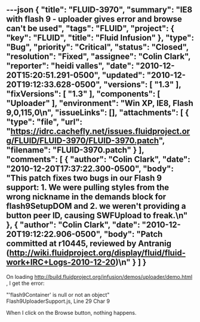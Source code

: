 ---json
{
  "title": "FLUID-3970",
  "summary": "IE8 with flash 9 - uploader gives error and browse can't be used",
  "tags": "FLUID",
  "project": {
    "key": "FLUID",
    "title": "Fluid Infusion"
  },
  "type": "Bug",
  "priority": "Critical",
  "status": "Closed",
  "resolution": "Fixed",
  "assignee": "Colin Clark",
  "reporter": "heidi valles",
  "date": "2010-12-20T15:20:51.291-0500",
  "updated": "2010-12-20T19:12:33.628-0500",
  "versions": [
    "1.3"
  ],
  "fixVersions": [
    "1.3"
  ],
  "components": [
    "Uploader"
  ],
  "environment": "Win XP, IE8, Flash 9,0,115,0\n",
  "issueLinks": [],
  "attachments": [
    {
      "type": "file",
      "url": "https://idrc.cachefly.net/issues.fluidproject.org/FLUID/FLUID-3970/FLUID-3970.patch",
      "filename": "FLUID-3970.patch"
    }
  ],
  "comments": [
    {
      "author": "Colin Clark",
      "date": "2010-12-20T17:37:22.300-0500",
      "body": "This patch fixes two bugs in our Flash 9 support: 1. We were pulling styles from the wrong nickname in the demands block for flash9SetupDOM and 2. we weren't providing a button peer ID, causing SWFUpload to freak.\n"
    },
    {
      "author": "Colin Clark",
      "date": "2010-12-20T19:12:22.906-0500",
      "body": "Patch committed at r10445, reviewed by Antranig (<http://wiki.fluidproject.org/display/fluid/fluid-work+IRC+Logs-2010-12-20>)\n"
    }
  ]
}
---
On loading <http://build.fluidproject.org/infusion/demos/uploader/demo.html> , I get the error:

"'flash9Container' is null or not an object"\
Flash9UploaderSupport.js, Line 29 Char 9

When I click on the Browse button, nothing happens.

        